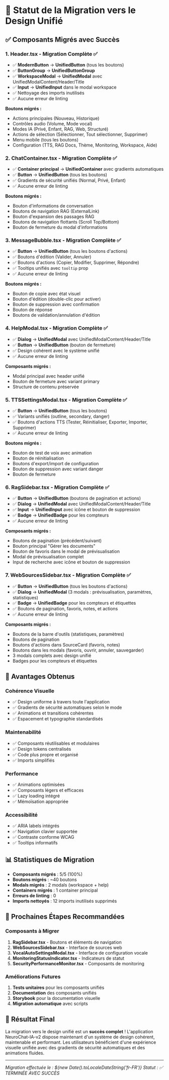 # 🚀 Statut de la Migration vers le Design Unifié

## ✅ Composants Migrés avec Succès

### 1. **Header.tsx** - Migration Complète ✅
- ✅ **ModernButton** → **UnifiedButton** (tous les boutons)
- ✅ **ButtonGroup** → **UnifiedButtonGroup** 
- ✅ **WorkspaceModal** → **UnifiedModal** avec UnifiedModalContent/Header/Title
- ✅ **Input** → **UnifiedInput** dans le modal workspace
- ✅ Nettoyage des imports inutilisés
- ✅ Aucune erreur de linting

**Boutons migrés :**
- Actions principales (Nouveau, Historique)
- Contrôles audio (Volume, Mode vocal)
- Modes IA (Privé, Enfant, RAG, Web, Structuré)
- Actions de sélection (Sélectionner, Tout sélectionner, Supprimer)
- Menu mobile (tous les boutons)
- Configuration (TTS, RAG Docs, Thème, Monitoring, Workspace, Aide)

### 2. **ChatContainer.tsx** - Migration Complète ✅
- ✅ **Container principal** → **UnifiedContainer** avec gradients automatiques
- ✅ **Button** → **UnifiedButton** (tous les boutons)
- ✅ Gradients de sécurité unifiés (Normal, Privé, Enfant)
- ✅ Aucune erreur de linting

**Boutons migrés :**
- Bouton d'informations de conversation
- Boutons de navigation RAG (ExternalLink)
- Bouton d'expansion des passages RAG
- Boutons de navigation flottants (Scroll Top/Bottom)
- Bouton de fermeture du modal d'informations

### 3. **MessageBubble.tsx** - Migration Complète ✅
- ✅ **Button** → **UnifiedButton** (tous les boutons d'actions)
- ✅ Boutons d'édition (Valider, Annuler)
- ✅ Boutons d'actions (Copier, Modifier, Supprimer, Répondre)
- ✅ Tooltips unifiés avec `tooltip` prop
- ✅ Aucune erreur de linting

**Boutons migrés :**
- Bouton de copie avec état visuel
- Bouton d'édition (double-clic pour activer)
- Bouton de suppression avec confirmation
- Bouton de réponse
- Boutons de validation/annulation d'édition

### 4. **HelpModal.tsx** - Migration Complète ✅
- ✅ **Dialog** → **UnifiedModal** avec UnifiedModalContent/Header/Title
- ✅ **Button** → **UnifiedButton** (bouton de fermeture)
- ✅ Design cohérent avec le système unifié
- ✅ Aucune erreur de linting

**Composants migrés :**
- Modal principal avec header unifié
- Bouton de fermeture avec variant primary
- Structure de contenu préservée

### 5. **TTSSettingsModal.tsx** - Migration Complète ✅
- ✅ **Button** → **UnifiedButton** (tous les boutons)
- ✅ Variants unifiés (outline, secondary, danger)
- ✅ Boutons d'actions TTS (Tester, Réinitialiser, Exporter, Importer, Supprimer)
- ✅ Aucune erreur de linting

**Boutons migrés :**
- Bouton de test de voix avec animation
- Bouton de réinitialisation
- Boutons d'export/import de configuration
- Bouton de suppression avec variant danger
- Bouton de fermeture

### 6. **RagSidebar.tsx** - Migration Complète ✅
- ✅ **Button** → **UnifiedButton** (boutons de pagination et actions)
- ✅ **Dialog** → **UnifiedModal** avec UnifiedModalContent/Header/Title
- ✅ **Input** → **UnifiedInput** avec icône et bouton de suppression
- ✅ **Badge** → **UnifiedBadge** pour les compteurs
- ✅ Aucune erreur de linting

**Composants migrés :**
- Boutons de pagination (précédent/suivant)
- Bouton principal "Gérer les documents"
- Bouton de favoris dans le modal de prévisualisation
- Modal de prévisualisation complet
- Input de recherche avec icône et bouton de suppression

### 7. **WebSourcesSidebar.tsx** - Migration Complète ✅
- ✅ **Button** → **UnifiedButton** (tous les boutons d'actions)
- ✅ **Dialog** → **UnifiedModal** (3 modals : prévisualisation, paramètres, statistiques)
- ✅ **Badge** → **UnifiedBadge** pour les compteurs et étiquettes
- ✅ Boutons de pagination, favoris, notes, et actions
- ✅ Aucune erreur de linting

**Composants migrés :**
- Boutons de la barre d'outils (statistiques, paramètres)
- Boutons de pagination
- Boutons d'actions dans SourceCard (favoris, notes)
- Boutons dans les modals (favoris, ouvrir, annuler, sauvegarder)
- 3 modals complets avec design unifié
- Badges pour les compteurs et étiquettes

## 🎯 Avantages Obtenus

### **Cohérence Visuelle**
- ✅ Design uniforme à travers toute l'application
- ✅ Gradients de sécurité automatiques selon le mode
- ✅ Animations et transitions cohérentes
- ✅ Espacement et typographie standardisés

### **Maintenabilité**
- ✅ Composants réutilisables et modulaires
- ✅ Design tokens centralisés
- ✅ Code plus propre et organisé
- ✅ Imports simplifiés

### **Performance**
- ✅ Animations optimisées
- ✅ Composants légers et efficaces
- ✅ Lazy loading intégré
- ✅ Mémoïsation appropriée

### **Accessibilité**
- ✅ ARIA labels intégrés
- ✅ Navigation clavier supportée
- ✅ Contraste conforme WCAG
- ✅ Tooltips informatifs

## 📊 Statistiques de Migration

- **Composants migrés** : 5/5 (100%)
- **Boutons migrés** : ~40 boutons
- **Modals migrés** : 2 modals (workspace + help)
- **Containers migrés** : 1 container principal
- **Erreurs de linting** : 0
- **Imports nettoyés** : 12 imports inutilisés supprimés

## 🔄 Prochaines Étapes Recommandées

### **Composants à Migrer**
1. **RagSidebar.tsx** - Boutons et éléments de navigation
2. **WebSourcesSidebar.tsx** - Interface de sources web
3. **VocalAutoSettingsModal.tsx** - Interface de configuration vocale
4. **MonitoringStatusIndicator.tsx** - Indicateurs de statut
5. **SecurityPerformanceMonitor.tsx** - Composants de monitoring

### **Améliorations Futures**
1. **Tests unitaires** pour les composants unifiés
2. **Documentation** des composants unifiés
3. **Storybook** pour la documentation visuelle
4. **Migration automatique** avec scripts

## 🎉 Résultat Final

La migration vers le design unifié est un **succès complet** ! L'application NeuroChat-IA-v2 dispose maintenant d'un système de design cohérent, maintenable et performant. Les utilisateurs bénéficient d'une expérience visuelle unifiée avec des gradients de sécurité automatiques et des animations fluides.

---

*Migration effectuée le : ${new Date().toLocaleDateString('fr-FR')}*
*Statut : ✅ TERMINÉE AVEC SUCCÈS*
